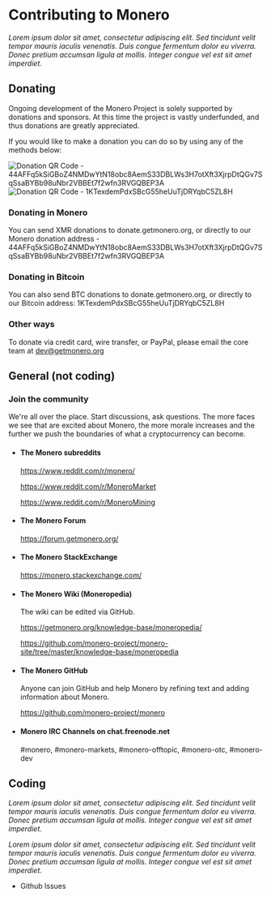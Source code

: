 # Contributing to Monero

_Lorem ipsum dolor sit amet, consectetur adipiscing elit. Sed tincidunt velit tempor mauris iaculis venenatis. Duis congue fermentum dolor eu viverra. Donec pretium accumsan ligula at mollis. Integer congue vel est sit amet imperdiet._

## Donating

Ongoing development of the Monero Project is solely supported by donations and sponsors. At this time the project is vastly underfunded, and thus donations are greatly appreciated.

If you would like to make a donation you can do so by using any of the methods below:

 ![Donation QR Code - 44AFFq5kSiGBoZ4NMDwYtN18obc8AemS33DBLWs3H7otXft3XjrpDtQGv7SqSsaBYBb98uNbr2VBBEt7f2wfn3RVGQBEP3A](http://i.imgur.com/ITnXNhU.png)
![Donation QR Code - 1KTexdemPdxSBcG55heUuTjDRYqbC5ZL8H](http://i.imgur.com/y0mitin.png)

### Donating in Monero

You can send XMR donations to donate.getmonero.org, or directly to our Monero donation address - 44AFFq5kSiGBoZ4NMDwYtN18obc8AemS33DBLWs3H7otXft3XjrpDtQGv7SqSsaBYBb98uNbr2VBBEt7f2wfn3RVGQBEP3A

### Donating in Bitcoin

You can also send BTC donations to donate.getmonero.org, or directly to our Bitcoin address: 1KTexdemPdxSBcG55heUuTjDRYqbC5ZL8H

### Other ways

To donate via credit card, wire transfer, or PayPal, please email the core team at dev@getmonero.org

## General (not coding)

### Join the community
We're all over the place.  Start discussions, ask questions. The more faces we see that are excited about Monero, the more morale increases and the further we push the boundaries of what a cryptocurrency can become.

- #### The Monero subreddits

   https://www.reddit.com/r/monero/

   https://www.reddit.com/r/MoneroMarket

   https://www.reddit.com/r/MoneroMining


- #### The Monero Forum

   https://forum.getmonero.org/


- #### The Monero StackExchange

   https://monero.stackexchange.com/

- #### The Monero Wiki (Moneropedia)
   
   The wiki can be edited via GitHub.
   
   https://getmonero.org/knowledge-base/moneropedia/
   
   https://github.com/monero-project/monero-site/tree/master/knowledge-base/moneropedia

- #### The Monero GitHub

   Anyone can join GitHub and help Monero by refining text and adding information about Monero.

   https://github.com/monero-project/monero


- #### Monero IRC Channels on chat.freenode.net

   #monero, #monero-markets, #monero-offtopic, #monero-otc, #monero-dev



## Coding

_Lorem ipsum dolor sit amet, consectetur adipiscing elit. Sed tincidunt velit tempor mauris iaculis venenatis. Duis congue fermentum dolor eu viverra. Donec pretium accumsan ligula at mollis. Integer congue vel est sit amet imperdiet._

_Lorem ipsum dolor sit amet, consectetur adipiscing elit. Sed tincidunt velit tempor mauris iaculis venenatis. Duis congue fermentum dolor eu viverra. Donec pretium accumsan ligula at mollis. Integer congue vel est sit amet imperdiet._

- Github Issues
